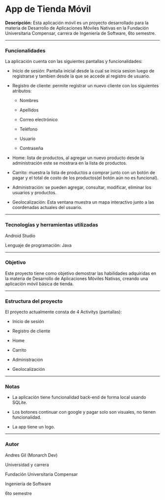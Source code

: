 <h1>App de Tienda Móvil</h1>

__Descripción:__
Esta aplicación móvil es un proyecto desarrollado para la materia de Desarrollo de Aplicaciones Móviles Nativas en la Fundación Universitaria Compensar, carrera de Ingeniería de Software, 6to semestre.

__________________________________
<h3>Funcionalidades</h3>

La aplicación cuenta con las siguientes pantallas y funcionalidades:

- Inicio de sesión: Pantalla inicial desde la cual se inicia sesion luego de registrarse y tambien desde la que se accede al registro de usuario.

- Registro de cliente: permite registrar un nuevo cliente con los siguientes atributos:

  - Nombres

  - Apellidos

  - Correo electrónico
 
  - Teléfono
  
  - Usuario
  
  - Contraseña

- Home: lista de productos, al agregar un nuevo producto desde la administración este se mostrara en la lista de productos.

- Carrito: muestra la lista de productos a comprar junto con un botón de pagar y el total de costo de los productos(el botón aún no es funcional).
  
- Administración: se pueden agregar, consultar, modificar, eliminar los usuarios y productos.

- Geolocalización: Esta ventana muestra un mapa interactivo junto a las coordenadas actuales del usuario.

__________________________________
<h3>Tecnologías y herramientas utilizadas</h3>

Android Studio

Lenguaje de programación: Java

__________________________________
<h3>Objetivo</h3>

Este proyecto tiene como objetivo demostrar las habilidades adquiridas en la materia de Desarrollo de Aplicaciones Móviles Nativas, creando una aplicación móvil básica de tienda.

__________________________________
<h3>Estructura del proyecto</h3>

El proyecto actualmente consta de 4 Activitys (pantallas):

- Inicio de sesión

- Registro de cliente

- Home

- Carrito

- Administración

- Geolocalización

__________________________________
<h3>Notas</h3>

- La aplicación tiene funcionalidad back-end de forma local usando SQLite.

- Los botones continuar con google y pagar solo son visuales, no tienen funcionalidad.

- La app tiene un logo.

__________________________________
<h3>Autor</h3>

Andres Gil (Monarch Dev)

Universidad y carrera

Fundación Universitaria Compensar

Ingeniería de Software

6to semestre
